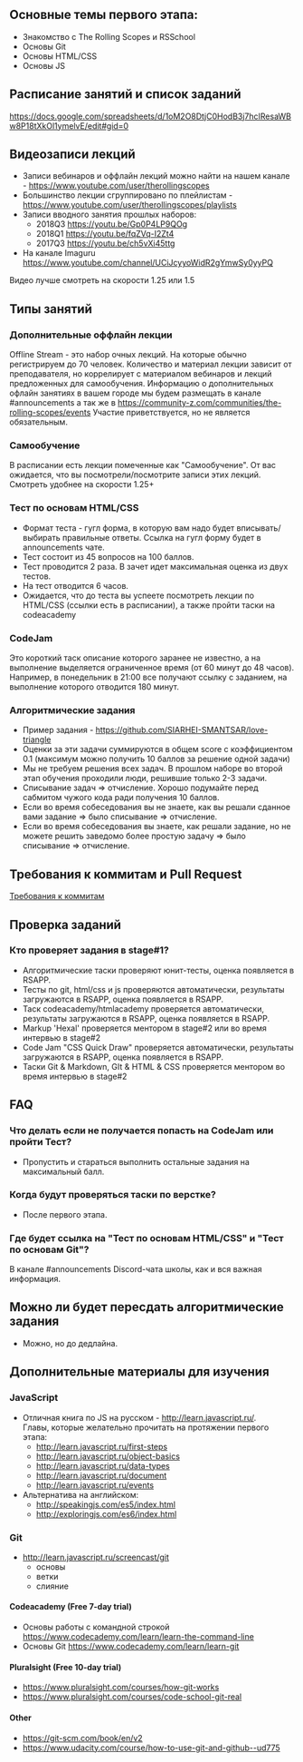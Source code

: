 ## Основные темы первого этапа:
- Знакомство с The Rolling Scopes и RSSchool
- Основы Git
- Основы HTML/CSS
- Основы JS

## Расписание занятий и список заданий
https://docs.google.com/spreadsheets/d/1oM2O8DtjC0HodB3j7hcIResaWBw8P18tXkOl1ymelvE/edit#gid=0

## Видеозаписи лекций
   - Записи вебинаров и оффлайн лекций можно найти на нашем канале - https://www.youtube.com/user/therollingscopes
   - Большинство лекции сгруппировано по плейлистам - https://www.youtube.com/user/therollingscopes/playlists
   - Записи вводного занятия прошлых наборов: 
       - 2018Q3 https://youtu.be/Gp0P4LP9QOg 
       - 2018Q1 https://youtu.be/fqZVq-I2Zt4
       - 2017Q3 https://youtu.be/ch5vXi45ttg
   - На канале Imaguru
   https://www.youtube.com/channel/UCiJcyyoWidR2gYmwSy0yyPQ
  
  Видео лучше смотреть на скорости 1.25 или 1.5

## Типы занятий
### Дополнительные оффлайн лекции
Offline Stream - это набор очных лекций. На которые обычно регистрируем до 70 человек. Количество и материал лекции зависит от преподавателя, но коррелирует с материалом вебинаров и лекций предложенных для самообучения. 
Информацию о дополнительных офлайн занятиях в вашем городе мы будем размещать в канале #announcements
а так же в https://community-z.com/communities/the-rolling-scopes/events
Участие приветствуется, но не является обязательным.

### Самообучение
В расписании есть лекции помеченные как "Самообучение". От вас ожидается, что вы посмотрели/посмотрите записи этих лекций. Смотреть удобнее на скорости 1.25+

### Тест по основам HTML/CSS
- Формат теста - гугл форма, в которую вам надо будет вписывать/выбирать правильные ответы. Ссылка на гугл форму будет в announcements чате.
- Тест состоит из 45 вопросов на 100 баллов.
- Тест проводится 2 раза. В зачет идет максимальная оценка из двух тестов.
- На тест отводится 6 часов.
- Ожидается, что до теста вы успеете посмотреть лекции по HTML/CSS (ссылки есть в расписании), а также пройти таски на codeacademy

### CodeJam
Это короткий таск описание которого заранее не известно, а на выполнение выделяется ограниченное время (от 60 минут до 48 часов).
Например, в понедельник в 21:00 все получают ссылку с заданием, на выполнение которого отводится 180 минут.

### Алгоритмические задания
- Пример задания - https://github.com/SIARHEI-SMANTSAR/love-triangle
- Оценки за эти задачи суммируются в общем score с коэффициентом 0.1 (максимум можно получить 10 баллов за решение одной задачи)
- Мы не требуем решения всех задач. В прошлом наборе во второй этап обучения проходили люди, решившие только 2-3 задачи. 
- Списывание задач ⇒ отчисление. Хорошо подумайте перед сабмитом чужого кода ради получения 10 баллов. 
- Если во время собеседования вы не знаете, как вы решали сданное вами задание ⇒ было списывание ⇒ отчисление.
- Если во время собеседования вы знаете, как решали задание, но не можете решить заведомо более простую задачу  ⇒ было списывание ⇒ отчисление.

## Требования к коммитам и Pull Request
[Требования к коммитам](git-convention.md)

## Проверка заданий
### Кто проверяет задания в stage#1?
- Алгоритмические таски проверяют юнит-тесты, оценка появляется в RSAPP.
- Тесты по git, html/css и js проверяются автоматически, результаты загружаются в RSAPP, оценка появляется в RSAPP.
- Таск codeacademy/htmlacademy проверяется автоматически, результаты загружаются в RSAPP, оценка появляется в RSAPP.
- Markup 'Hexal' проверяется ментором в stage#2 или во время интервью в stage#2
- Code Jam "CSS Quick Draw" проверяется автоматически, результаты загружаются в RSAPP, оценка появляется в RSAPP.
- Таски Git & Markdown, GIt & HTML & CSS проверяется ментором во время интервью в stage#2

## FAQ
### Что делать если не получается попасть на CodeJam или пройти Тест?
- Пропустить и стараться выполнить остальные задания на максимальный балл.

### Когда будут проверяться таски по верстке?
- После первого этапа.

### Где будет ссылка на "Тест по основам HTML/CSS" и "Тест по основам Git"? 
В канале #announcements Discord-чата школы, как и вся важная информация.

## Можно ли будет пересдать алгоритмические задания
- Можно, но до дедлайна.
   
## Дополнительные материалы для изучения
### JavaScript
- Отличная книга по JS на русском - http://learn.javascript.ru/.   
Главы, которые желательно прочитать на протяжении первого этапа:
   - http://learn.javascript.ru/first-steps
   - http://learn.javascript.ru/object-basics
   - http://learn.javascript.ru/data-types
   - http://learn.javascript.ru/document
   - http://learn.javascript.ru/events
- Альтернатива на английском:
     * http://speakingjs.com/es5/index.html
     * http://exploringjs.com/es6/index.html
    
### Git 
- http://learn.javascript.ru/screencast/git
    - основы
    - ветки
    - слияние

#### Codeacademy (Free 7-day trial)
- Основы работы с командной строкой https://www.codecademy.com/learn/learn-the-command-line
- Основы Git https://www.codecademy.com/learn/learn-git

#### Pluralsight (Free 10-day trial)
- https://www.pluralsight.com/courses/how-git-works
- https://www.pluralsight.com/courses/code-school-git-real 

#### Other
- https://git-scm.com/book/en/v2
- https://www.udacity.com/course/how-to-use-git-and-github--ud775

